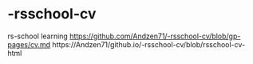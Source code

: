 # -rsschool-cv
rs-school learning
https://github.com/Andzen71/-rsschool-cv/blob/gp-pages/cv.md
https://Andzen71/github.io/-rsschool-cv/blob/rsschool-cv-html
